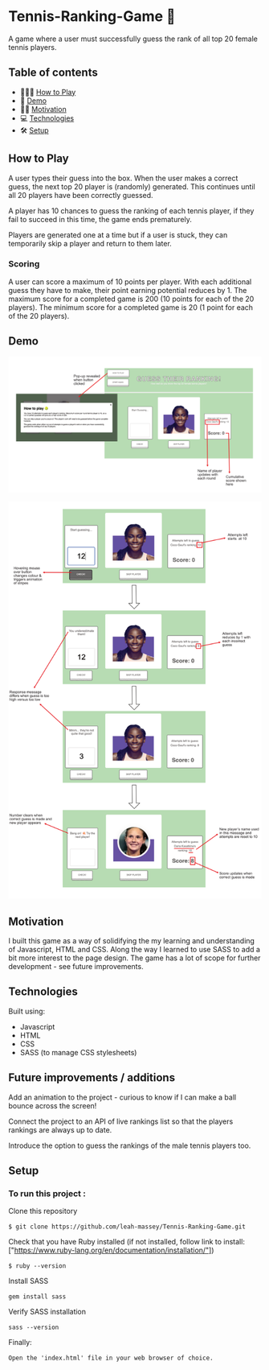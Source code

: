 # Tennis-Ranking-Game 🎾

A game where a user must successfully guess the rank of all top 20 female tennis players.

## Table of contents

-  🤷🏼‍♀️ [How to Play](#how-to)
-  📸 [Demo](#demo) 
-  💪🏻 [Motivation](#motivation) 
-  💻 [Technologies](#technologies) 
-  🛠️ [Setup](#setup) 

<a name="how-to"></a>
## How to Play

A user types their guess into the box.
When the user makes a correct guess, the next top 20 player is (randomly) generated. This continues until all 20 players have been correctly guessed.

A player has 10 chances to guess the ranking of each tennis player, if they fail to succeed in this time, the game ends prematurely.

Players are generated one at a time but if a user is stuck, they can temporarily skip a player and return to them later.

### Scoring

A user can score a maximum of 10 points per player. With each additional guess they have to make, their point earning potential reduces by 1.
The maximum score for a completed game is 200 (10 points for each of the 20 players). The minimum score for a completed game is 20 (1 point for each of the 20 players).

<a name="demo"></a>
## Demo

<p align="center">
<img src = "screenshots/diagram_1.png" width="1000" text-align="center">
</p>

<p align="center">
<img src = "screenshots/diagram_2.png" width="1000" text-align="center">
</p>

<a name="motivation"></a>
## Motivation

I built this game as a way of solidifying the my learning and understanding of Javascript, HTML and CSS. Along the way I learned to use SASS to add a bit more interest to the page design. The game has a lot of scope for further development - see future improvements.

<a name="technologies"></a>
## Technologies

Built using:
* Javascript
* HTML
* CSS
* SASS (to manage CSS stylesheets)

## Future improvements / additions

<p>Add an animation to the project - curious to know if I can make a ball bounce across the screen!</p>
<p>Connect the project to an API of live rankings list so that the players rankings are always up to date.</p>
<p>Introduce the option to guess the rankings of the male tennis players too. </p>

<a name="setup"></a>
## Setup

### To run this project :

Clone this repository

```
$ git clone https://github.com/leah-massey/Tennis-Ranking-Game.git
```


Check that you have Ruby installed (if not installed, follow link to install: ["https://www.ruby-lang.org/en/documentation/installation/"])

```
$ ruby --version
```


Install SASS

```
gem install sass
```


Verify SASS installation 
```
sass --version
```


Finally:

```
Open the 'index.html' file in your web browser of choice.
```
